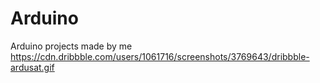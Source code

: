 # Arduino
Arduino projects made by me
https://cdn.dribbble.com/users/1061716/screenshots/3769643/dribbble-ardusat.gif
